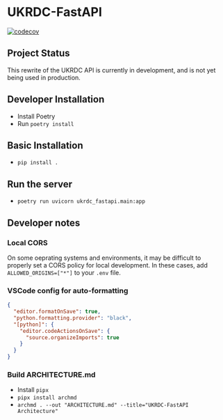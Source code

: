 # UKRDC-FastAPI

[![codecov](https://codecov.io/gh/renalreg/ukrdc-fastapi/branch/main/graph/badge.svg?token=5GYR8M6G1W)](https://codecov.io/gh/renalreg/ukrdc-fastapi)

## Project Status

This rewrite of the UKRDC API is currently in development, and is not yet being used in production.

## Developer Installation

- Install Poetry
- Run `poetry install`

## Basic Installation

- `pip install .`

## Run the server

- `poetry run uvicorn ukrdc_fastapi.main:app`

## Developer notes

### Local CORS

On some oeprating systems and environments, it may be difficult to properly set a CORS policy for local development. In these cases, add `ALLOWED_ORIGINS=["*"]` to your `.env` file.

### VSCode config for auto-formatting

```json
{
  "editor.formatOnSave": true,
  "python.formatting.provider": "black",
  "[python]": {
    "editor.codeActionsOnSave": {
      "source.organizeImports": true
    }
  }
}
```

### Build ARCHITECTURE.md

- Install `pipx`
- `pipx install archmd`
- `archmd . --out "ARCHITECTURE.md" --title="UKRDC-FastAPI Architecture"`
